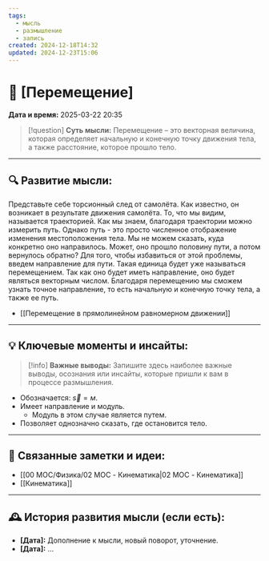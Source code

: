 ```yaml
---
tags:
  - мысль
  - размышление
  - запись
created: 2024-12-18T14:32
updated: 2024-12-23T15:06
---
```


# 💭  [Перемещение]

**Дата и время:** 2025-03-22 20:35

> [!question] **Суть мысли:**
> Перемещение – это векторная величина, которая определяет начальную и конечную точку движения тела, а также расстояние, которое прошло тело.

---

## 🔍 Развитие мысли:

Представьте себе торсионный след от самолёта. Как известно, он возникает в результате движения самолёта. То, что мы видим, называется траекторией. Как мы знаем, благодаря траектории можно измерить путь. Однако путь - это просто численное отображение изменения местоположения тела. Мы не можем сказать, куда конкретно оно направилось. Может, оно прошло половину пути, а потом вернулось обратно? Для того, чтобы избавиться от этой проблемы, введем направление для пути. Такая единица будет уже называться перемещением. Так как оно будет иметь направление, оно будет являться векторным числом. Благодаря перемещению мы сможем узнать точное направление, то есть начальную и конечную точку тела, а также ее путь.

- [[Перемещение в прямолинейном равномерном движении]]

---

## 💡 Ключевые моменты и инсайты:

> [!info] **Важные выводы:**
> Запишите здесь наиболее важные выводы, осознания или инсайты, которые пришли к вам в процессе размышления.

- Обозначается: $\vec{s} = м$.
- Имеет направление и модуль.
	- Модуль в этом случае является путем.
- Позволяет однозначно сказать, где остановится тело.

---

## 🔄 Связанные заметки и идеи:

- [[00 MOC/Физика/02 MOC - Кинематика|02 MOC - Кинематика]]
- [[Кинематика]]

---

## 🕰️ История развития мысли (если есть):

* **[Дата]:**  Дополнение к мысли, новый поворот, уточнение.
* **[Дата]:**  ...
